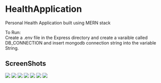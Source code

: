 # HealthApplication
Personal Health Application built using MERN stack

To Run: <br>
Create a .env file in the Express directory and create a varaible called DB_CONNECTION and insert mongodb connection string into the variable String.<br>


<h2>ScreenShots</h2>
<img src="https://user-images.githubusercontent.com/60685286/105620458-6031fb80-5e38-11eb-9c50-627c5c32ce9d.png">
<img src="https://user-images.githubusercontent.com/60685286/105620457-5f996500-5e38-11eb-9324-659398b9074a.png">
<img src="https://user-images.githubusercontent.com/60685286/105620452-5c9e7480-5e38-11eb-8fdd-84ee4f039d7c.png">
<img src="https://user-images.githubusercontent.com/60685286/105620456-5f00ce80-5e38-11eb-833f-e1ab12cd443e.png">
<img src="https://user-images.githubusercontent.com/60685286/105620455-5e683800-5e38-11eb-80ec-d0f7b9af85ee.png">
<img src="https://user-images.githubusercontent.com/60685286/105620454-5e683800-5e38-11eb-85e9-32dbcb78264a.png">
<img src="https://user-images.githubusercontent.com/60685286/105620453-5dcfa180-5e38-11eb-8c79-001d5b039b54.png">





